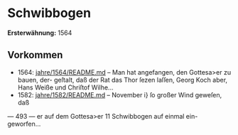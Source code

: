 # Schwibbogen

**Ersterwähnung:** 1564

## Vorkommen
- 1564: [jahre/1564/README.md](../jahre/1564/README.md) – Man hat angefangen, den Gottesa>er zu bauen, der-
geſtalt, daß der Rat das Thor ſezen laſſen, Georg Koch
aber, Hans Weiße und Chriſtof Wilhe...
- 1582: [jahre/1582/README.md](../jahre/1582/README.md) – November i} ſo großer Wind geweſen, daß


— 493 —
er auf dem Gottesa>er 11 Schwibbogen auf einmal ein-
geworfen...
